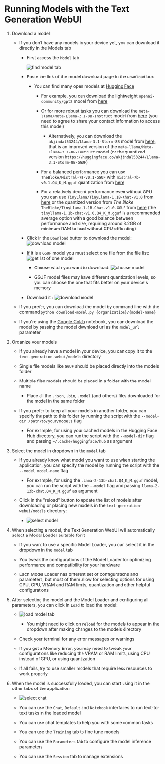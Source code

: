 # Running Models with the Text Generation WebUI

1. Download a model

   - If you don't have any models in your device yet, you can download it directly in the Models tab

     - First access the `Model` tab

       ![find model tab](../images/find_model_tab.png)

     - Paste the link of the model download page in the `Download` box

       - You can find many open models at [Hugging Face](https://huggingface.co/models?pipeline_tag=text-generation&sort=downloads)

         - For example, you can download the lightweight `openai-community/gpt2` model from [here](https://huggingface.co/openai-community/gpt2)

         - Or for more robust tasks you can download the `meta-llama/Meta-Llama-3.1-8B-Instruct` model from [here](https://huggingface.co/meta-llama/Meta-Llama-3.1-8B-Instruct) (you need to agree to share your contact information to access this model)

           - Alternatively, you can download the `akjindal53244/Llama-3.1-Storm-8B` model from [here](https://huggingface.co/akjindal53244/Llama-3.1-Storm-8B), that is an improved version of the `meta-llama/Meta-Llama-3.1-8B-Instruct` model (or the quantized version `https://huggingface.co/akjindal53244/Llama-3.1-Storm-8B-GGUF`)

         - For a balanced performance you can use `TheBloke/Mistral-7B-v0.1-GGUF` with `mistral-7b-v0.1.Q4_K_M.gguf` quantization from [here](https://huggingface.co/TheBloke/Mistral-7B-v0.1-GGUF)

         - For a relatively decent performance even without GPU you can use `TinyLlama/TinyLlama-1.1B-Chat-v1.0` from [here](https://huggingface.co/TinyLlama/TinyLlama-1.1B-Chat-v1.0) or the quantized version from _The Bloke_ `TheBloke/TinyLlama-1.1B-Chat-v1.0-GGUF` from [here](https://huggingface.co/TheBloke/TinyLlama-1.1B-Chat-v1.0-GGUF) (the `tinyllama-1.1b-chat-v1.0.Q4_K_M.gguf` is a recommended average option with a good balance between performance and size, requiring around 3.2GB of minimum RAM to load without GPU offloading)

     - Click in the `Download` button to download the model:
       ![download model](../images/download_button.png)

     - If it is a `GGUF` model you must select one file from the file list:
       ![get list of one model](../images/get_list_of_one_model.png)

       - Choose witch you want to download:
         ![choose model](../images/choose_model.png)

       - GGUF model files may have different quantization levels, so you can choose the one that fits better on your device's memory

     - Download it :
       ![download model](../images/download_model.png)

   - If you prefer, you can download the model by command line with the command `python download-model.py {organization}/{model-name}`

   - If you're using the [Google Colab](https://colab.research.google.com/github/oobabooga/text-generation-webui/blob/main/Colab-TextGen-GPU.ipynb) notebook, you can download the model by passing the model download url as the `model_url` parameter

2. Organize your models

   - If you already have a model in your device, you can copy it to the `text-generation-webui/models` directory

   - Single file models like `GGUF` should be placed directly into the models folder

   - Multiple files models should be placed in a folder with the model name

     - Place all the `.json`, `.bin`, `.model` (and others) files downloaded for the model in the same folder

   - If you prefer to keep all your models in another folder, you can specify the path to this folder by running the script with the `--model-dir /path/to/your/models` flag

     - For example, for using your cached models in the Hugging Face Hub directory, you can run the script with the `--model-dir` flag and passing `~/.cache/huggingface/hub` as argument

3. Select the model in dropdown in the `model` tab

   - If you already know what model you want to use when starting the application, you can specify the model by running the script with the `--model model-name` flag

     - For example, for using the `llama-2-13b-chat.Q4_K_M.gguf` model, you can run the script with the `--model` flag and passing `llama-2-13b-chat.Q4_K_M.gguf` as argument

   - Click in the "reload" button to update the list of models after downloading or placing new models in the `text-generation-webui/models` directory:
     - ![select model](../images/select_model.png)

4. When selecting a model, the Text Generation WebUI will automatically select a Model Loader suitable for it

   - If you want to use a specific Model Loader, you can select it in the dropdown in the `model` tab

   - You tweak the configurations of the Model Loader for optimizing performance and compatibility for your hardware

   - Each Model Loader has different set of configurations and parameters, but most of them allow for selecting options for using CPU, GPU, VRAM and RAM limits, quantization and other helpful configurations

5. After selecting the model and the Model Loader and configuring all parameters, you can click in `Load` to load the model:

   - ![load model tab](../images/load_model.png)

     - You might need to click on `reload` for the models to appear in the dropdown after making changes to the models directory

   - Check your terminal for any error messages or warnings

   - If you get a Memory Error, you may need to tweak your configurations like reducing the VRAM or RAM limits, using CPU instead of GPU, or using quantization

   - If all fails, try to use smaller models that require less resources to work properly

6. When the model is successfully loaded, you can start using it in the other tabs of the application

   - ![select chat](../images/select_chat.png)

   - You can use the `Chat`, `Default` and `Notebook` interfaces to run text-to-text tasks in the loaded model

   - You can use chat templates to help you with some common tasks

   - You can use the `Training` tab to fine tune models

   - You can use the `Parameters` tab to configure the model inference parameters

   - You can use the `Session` tab to manage extensions

